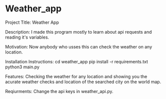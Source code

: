 # Weather_app


Project Title: Weather App

Description: I made this program mostly to learn about api requests and reading it's variables.

Motivation: Now anybody who usses this can check the weather on any location.

Installation Instructions: 
  cd weather_app
  pip install -r requirements.txt
  python3 main.py


Features: 
  Checking the weather for any location and showing you the acurate weather checks and location of the searched city on the world map.

Reqiurments:
  Change the api keys in weather_api.py.    
